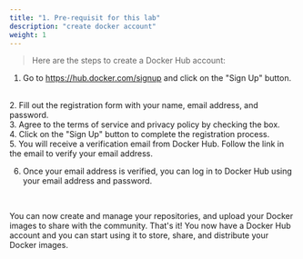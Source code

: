 ```yaml
---
title: "1. Pre-requisit for this lab"
description: "create docker account"
weight: 1
---
```




> Here are the steps to create a Docker Hub account:

1. Go to https://hub.docker.com/signup and click on the "Sign Up" button.
<br>
2. Fill out the registration form with your name, email address, and password.
<br>
3. Agree to the terms of service and privacy policy by checking the box.
<br>
4. Click on the "Sign Up" button to complete the registration process.
<br>
5. You will receive a verification email from Docker Hub. Follow the link in the email to verify your email address.
<br>

6. Once your email address is verified, you can log in to Docker Hub using your email address and password.
<br>

You can now create and manage your repositories, and upload your Docker images to share with the community.
That's it! You now have a Docker Hub account and you can start using it to store, share, and distribute your Docker images.